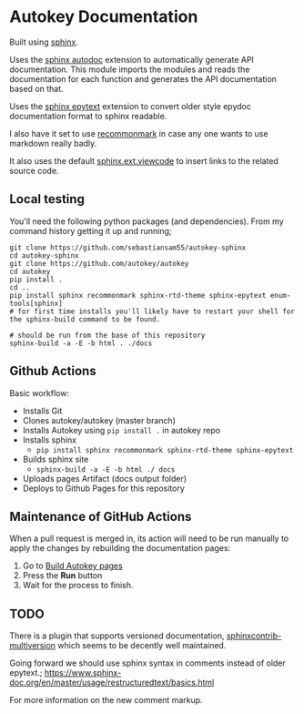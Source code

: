 # Autokey Documentation

Built using [sphinx]().

Uses the [sphinx autodoc](https://www.sphinx-doc.org/en/master/usage/extensions/autodoc.html) extension to automatically generate API documentation. This module imports the modules and reads the documentation for each function and generates the API documentation based on that.

Uses the [sphinx epytext]() extension to convert older style epydoc documentation format to sphinx readable.

I also have it set to use [recommonmark]() in case any one wants to use markdown really badly.

It also uses the default [sphinx.ext.viewcode](https://www.sphinx-doc.org/en/master/usage/extensions/viewcode.html) to insert links to the related source code.




## Local testing
You'll need the following python packages (and dependencies). From my command history getting it up and running;
```
git clone https://github.com/sebastiansam55/autokey-sphinx
cd autokey-sphinx
git clone https://github.com/autokey/autokey
cd autokey
pip install .
cd ..
pip install sphinx recommonmark sphinx-rtd-theme sphinx-epytext enum-tools[sphinx]
# for first time installs you'll likely have to restart your shell for the sphinx-build command to be found.

# should be run from the base of this repository
sphinx-build -a -E -b html . ./docs
```


## Github Actions
Basic workflow:
* Installs Git
* Clones autokey/autokey (master branch)
* Installs Autokey using `pip install .` in autokey repo
* Installs sphinx
    * `pip install sphinx recommonmark sphinx-rtd-theme sphinx-epytext`
* Builds sphinx site
    * `sphinx-build -a -E -b html ./ docs`
* Uploads pages Artifact (docs output folder)
* Deploys to Github Pages for this repository


## Maintenance of GitHub Actions
When a pull request is merged in, its action will need to be run manually to apply the changes by rebuilding the documentation pages:
1. Go to [Build Autokey pages](https://github.com/autokey/autokey.github.io/actions/workflows/pages.yml)
2. Press the **Run** button
3. Wait for the process to finish.


## TODO
There is a plugin that supports versioned documentation, [sphinxcontrib-multiversion](https://github.com/Holzhaus/sphinx-multiversion) which seems to be decently well maintained.

Going forward we should use sphinx syntax in comments instead of older epytext.;
https://www.sphinx-doc.org/en/master/usage/restructuredtext/basics.html

For more information on the new comment markup.



